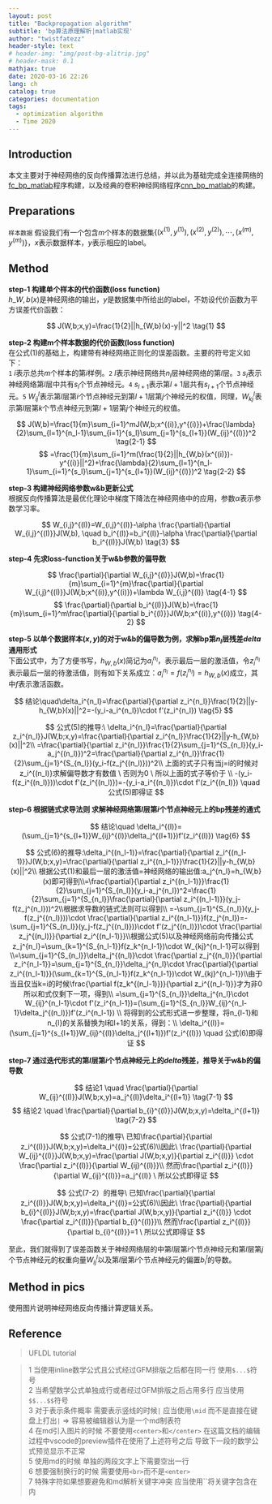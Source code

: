 ```yaml
---
layout: post
title: "Backpropagation algorithm"
subtitle: 'bp算法原理解析|matlab实现'
author: "twistfatezz"
header-style: text
# header-img: "img/post-bg-alitrip.jpg"
# header-mask: 0.1
mathjax: true
date: 2020-03-16 22:26 
lang: ch 
catalog: true 
categories: documentation
tags:
  - optimization algorithm
  - Time 2020
---
```


## Introduction
本文主要对于神经网络的反向传播算法进行总结，并以此为基础完成全连接网络的[fc_bp_matlab]()程序构建，以及经典的卷积神经网络程序[cnn_bp_matlab]()的构建。

## Preparations
`样本数据` 假设我们有一个包含$m$个样本的数据集$\{(x^{(1)},y^{(1)}),(x^{(2)},y^{(2)}),\cdots, (x^{(m)},y^{(m)})\}$，$x$表示数据样本，$y$表示相应的label。

## Method
**step-1 构建单个样本的代价函数(loss function)** <br>
$h\_{W,b}(x)$是神经网络的输出，$y$是数据集中所给出的label，不妨设代价函数为平方误差代价函数：

$$
J(W,b;x,y)=\frac{1}{2}||h_{W,b}(x)-y||^2    \tag{1}
$$

**step-2 构建m个样本数据的代价函数(loss function)** <br>
在公式$(1)$的基础上，构建带有神经网络正则化的误差函数。主要的符号定义如下：<br> 
`1` $i$表示总共$m$个样本的第$i$样例。`2` $l$表示神经网络共$n_l$层神经网络的第$l$层。`3` $s_l$表示神经网络第$l$层中共有$s_l$个节点神经元。`4` $s_{l+1}$表示第$l+1$层共有$s_{l+1}$个节点神经元。`5` $W_{ij}^l$表示第$l$层第$i$个节点神经元到第$l+1$层第$j$个神经元的权值，同理，$W_{kj}^l$表示第$l$层第$k$个节点神经元到第$l+1$层第$j$个神经元的权值。

$$
J(W,b)=\frac{1}{m}\sum_{i=1}^mJ(W,b;x^{(i)},y^{(i)})+\frac{\lambda}{2}\sum_{l=1}^{n_l-1}\sum_{i=1}^{s_l}\sum_{j=1}^{s_{l+1}}(W_{ij}^{(l)})^2    \tag{2-1}
$$
$$
=\frac{1}{m}\sum_{i=1}^m(\frac{1}{2}||h_{W,b}(x^{(i)})-y^{(i)}||^2)+\frac{\lambda}{2}\sum_{l=1}^{n_l-1}\sum_{i=1}^{s_l}\sum_{j=1}^{s_{l+1}}(W_{ij}^{(l)})^2    \tag{2-2}
$$

**step-3 构建神经网络参数w&b更新公式** <br>
根据反向传播算法是最优化理论中梯度下降法在神经网络中的应用，参数$\alpha$表示参数学习率。

$$
W_{i,j}^{(l)}=W_{i,j}^{(l)}-\alpha \frac{\partial}{\partial W_{i,j}^{(l)}}J(W,b), \quad  b_i^{(l)}=b_i^{(l)}-\alpha \frac{\partial}{\partial b_i^{(l)}}J(W,b)    \tag{3}
$$

**step-4 先求loss-function关于w&b参数的偏导数** <br>

$$
\frac{\partial}{\partial W_{i,j}^{(l)}}J(W,b)=\frac{1}{m}\sum_{i=1}^{m}\frac{\partial}{\partial W_{i,j}^{(l)}}J(W,b;x^{(i)},y^{(i)})+\lambda W_{i,j}^{(l)}    \tag{4-1}
$$
$$
\frac{\partial}{\partial b_i^{(l)}}J(W,b)=\frac{1}{m}\sum_{i=1}^m\frac{\partial}{\partial b_i^{(l)}}J(W,b;x^{(i)},y^{(i)})    \tag{4-2}
$$

**step-5 以单个数据样本$(x,y)$的对于w&b的偏导数为例，求解bp第$n_l$层残差$delta$通用形式** <br>
下面公式中，为了方便书写，$h_{W,b}(x)$简记为$a_i^{n_l}$，表示最后一层的激活值，令$z_i^{n_l}$表示最后一层的待激活值，则有如下关系成立：$a_i^{n_l}=f(z_i^{n_l})=h_{W,b}(x)$成立，其中$f$表示激活函数。

$$
结论\quad\delta_i^{n_l}=\frac{\partial}{\partial z_i^{n_l}}\frac{1}{2}||y-h_{W,b}(x)||^2=-(y_i-a_i^{n_l})\cdot f'(z_i^{n_l})    \tag{5}
$$

$$
公式(5)的推导:\ \delta_i^{n_l}=\frac{\partial}{\partial z_i^{n_l}}J(W,b;x,y)=\frac{\partial}{\partial z_i^{n_l}}\frac{1}{2}||y-h_{W,b}(x)||^2\\ =\frac{\partial}{\partial z_i^{n_l}}\frac{1}{2}\sum_{j=1}^{S_{n_l}}(y_i-a_j^{(n_l)})^2=\frac{\partial}{\partial z_i^{n_l}}\frac{1}{2}\sum_{j=1}^{S_{n_l}}(y_i-f(z_j^{(n_l)}))^2\\ 上面的式子只有当j=i的时候对z_i^{(n_l)}求解偏导数才有数值 \ 否则为0 \ 所以上面的式子等价于 \\  -(y_i-f(z_i^{(n_l)}))\cdot f'(z_i^{(n_l)})=-(y_i-a_i^{(n_l)})\cdot f'(z_i^{(n_l)}) \quad 公式(5)即得证
$$

**step-6 根据链式求导法则 求解神经网络第$l$层第$i$个节点神经元上的bp残差的通式**

$$
结论\quad \delta_i^{(l)}=(\sum_{j=1}^{s_{l+1}}W_{ij}^{(l)}\delta_j^{(l+1)})f'(z_i^{(l)})    \tag{6}
$$

$$
公式(6)的推导:\delta_i^{(n_l-1)}=\frac{\partial}{\partial z_i^{(n_l-1)}}J(W,b;x,y)=\frac{\partial}{\partial z_i^{(n_l-1)}}\frac{1}{2}||y-h_{W,b}(x)||^2\\ 根据公式(1)和最后一层的激活值=神经网络的输出值:a_j^{n_l}=h_{W,b}(x)即可得到\\=\frac{\partial}{\partial z_i^{(n_l-1)}}\frac{1}{2}\sum_{j=1}^{S_{n_l}}(y_i-a_j^{n_l})^2=\frac{1}{2}\sum_{j=1}^{S_{n_l}}\frac{\partial}{\partial z_i^{(n_l-1)}}(y_j-f(z_j^{n_l}))^2\\根据求导数的链式法则可以得到\\ =-\sum_{j=1}^{S_{n_l}}(y_j-f(z_j^{(n_l)}))\cdot \frac{\partial}{\partial z_i^{(n_l-1)}}f(z_j^{n_l})=-\sum_{j=1}^{S_{n_l}}(y_j-f(z_j^{(n_l)}))\cdot f'(z_j^{(n_l)})\cdot \frac{\partial z_j^{(n_l)}}{\partial z_i^{(n_l-1)}}\\根据公式(5)以及神经网络前向传播公式z_j^{n_l}=\sum_{k=1}^{S_{n_l-1}}f(z_k^{n_l-1})\cdot W_{kj}^{n_l-1}可以得到\\=\sum_{j=1}^{S_{n_l}}\delta_j^{(n_l)}\cdot \frac{\partial z_j^{(n_l)}}{\partial z_i^{n_l-1}}=\sum_{j=1}^{S_{n_l}}\delta_j^{n_l}\cdot \frac{\partial}{\partial z_i^{(n_l-1)}}(\sum_{k=1}^{S_{n_l-1}}f(z_k^{n_l-1})\cdot W_{kj}^{n_l-1})\\由于当且仅当k=i的时候\frac{\partial f(z_k^{(n_l-1)})}{\partial z_i^{(n_l-1)}}才为非0所以和式仅剩下一项，得到\\ =\sum_{j=1}^{S_{n_l}}\delta_j^{n_l}\cdot W_{ij}^{n_l-1}\cdot f'(z_i^{n_l-1})=(\sum_{j=1}^{S_{n_l}}W_{ij}^{n_l-1}\delta_j^{(n_l)})f'(z_i^{n_l-1}) \\
将得到的公式形式进一步整理，将n_{l-1}和n_{l}的关系替换为l和l+1的关系，得到：\\
\delta_i^{(l)}=(\sum_{j=1}^{s_{l+1}}W_{ij}^{(l)}\delta_j^{(l+1)})f'(z_i^{(l)}) \quad 公式(6)即得证
$$

**step-7 通过迭代形式的第$l$层第$i$个节点神经元上的$delta$残差，推导关于w&b的偏导数**

$$
结论1 \quad \frac{\partial}{\partial W_{ij}^{(l)}}J(W,b;x,y)=a_j^{(l)}\delta_i^{(l+1)}    \tag{7-1}
$$
$$
结论2 \quad \frac{\partial}{\partial b_{i}^{(l)}}J(W,b;x,y)=\delta_i^{(l+1)}    \tag{7-2}
$$

$$
公式(7-1)的推导\ 已知\frac{\partial}{\partial z_i^{(l)}}J(W,b;x,y)=\delta_i^{(l)}=公式(6)\\因此\ \frac{\partial}{\partial W_{ij}^{(l)}}J(W,b;x,y)=\frac{\partial J(W,b;x,y)}{\partial z_i^{(l)}} \cdot \frac{\partial z_i^{(l)}}{\partial W_{ij}^{(l)}}\\ 然而\frac{\partial z_i^{(l)}}{\partial W_{ij}^{(l)}}=a_j^{(l)} \ 所以公式即得证
$$

$$
公式(7-2）的推导\ 已知\frac{\partial}{\partial z_i^{(l)}}J(W,b;x,y)=\delta_i^{(l)}=公式(6)\\因此\ \frac{\partial}{\partial b_{i}^{(l)}}J(W,b;x,y)=\frac{\partial J(W,b;x,y)}{\partial z_i^{(l)}} \cdot \frac{\partial z_i^{(l)}}{\partial b_{i}^{(l)}}\\ 然而\frac{\partial z_i^{(l)}}{\partial b_{i}^{(l)}}=1 \ 所以公式即得证
$$

至此，我们就得到了误差函数关于神经网络层的中第$l$层第$i$个节点神经元和第$l$层第$j$个节点神经元的权重向量$W_{ij}^l$以及第$l$层第$i$个节点神经元的偏置$b_{i}^l$的导数。

## Method in pics
使用图片说明神经网络反向传播计算逻辑关系。
<!-- <center><img src="/img/in-post/vc/vc0.pdf" width="80%"></center> -->


## Reference
> UFLDL tutorial

> 1 当使用inline数学公式且公式经过GFM排版之后都在同一行 使用`$...$`符号<br>
> 2 当希望数学公式单独成行或者经过GFM排版之后占用多行 应当使用`$$...$$`符号<br>
> 3 对于表示条件概率 需要表示竖线的时候`|` 应当使用`\mid` 而不是直接在键盘上打出`|` => 容易被编辑器认为是一个md制表符<br>
> 4 在md引入图片的时候 不要使用`<center>`和`</center>` 在这篇文档的编辑过程中vscode的preview插件在使用了上述符号之后 导致下一段的数学公式预览显示不正常<br>
> 5 使用md的时候 单独的两段文字上下需要空出一行<br>
> 6 想要强制换行的时候 需要使用`<br>`而不是`<enter>`<br>
> 7 特殊字符如果想要避免和md解析关键字冲突 应当使用``将关键字包含在内

